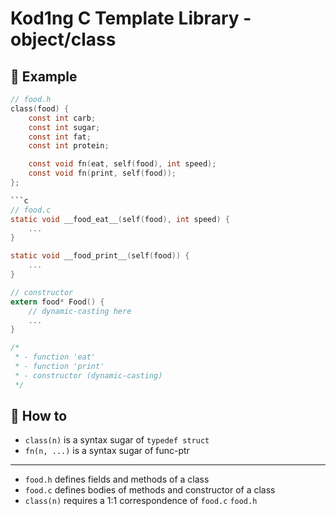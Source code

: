 # Kod1ng C Template Library - object/class

## 📌 Example

```h
// food.h
class(food) {
    const int carb;
    const int sugar;
    const int fat;
    const int protein;

    const void fn(eat, self(food), int speed);
    const void fn(print, self(food));
};

```c
// food.c
static void __food_eat__(self(food), int speed) {
    ...
}

static void __food_print__(self(food)) {
    ...
}

// constructor
extern food* Food() {
    // dynamic-casting here
    ...
}

/*
 * - function 'eat'
 * - function 'print'
 * - constructor (dynamic-casting)
 */
```

## 📌 How to

- `class(n)` is a syntax sugar of `typedef struct`
- `fn(n, ...)` is a syntax sugar of func-ptr

---

- `food.h` defines fields and methods of a class
- `food.c` defines bodies of methods and constructor of a class
- `class(n)` requires a 1:1 correspondence of `food.c` `food.h`
